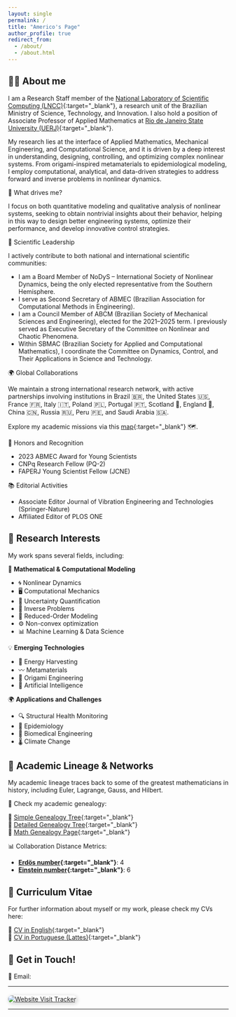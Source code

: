 ```yaml
---
layout: single
permalink: /
title: "Americo's Page"
author_profile: true
redirect_from: 
  - /about/
  - /about.html
---
```



## 🙋‍♂️ About me

I am a Research Staff member of the [National Laboratory of Scientific Computing (LNCC)](https://www.lncc.br){:target="_blank"}, a research unit of the Brazilian Ministry of Science, Technology, and Innovation. I also hold a position of Associate Professor of Applied Mathematics at [Rio de Janeiro State University (UERJ)](https://www.uerj.br){:target="_blank"}.

My research lies at the interface of Applied Mathematics, Mechanical Engineering, and Computational Science, and it is driven by a deep interest in understanding, designing, controlling, and optimizing complex nonlinear systems. From origami-inspired metamaterials to epidemiological modeling, I employ computational, analytical, and data-driven strategies to address forward and inverse problems in nonlinear dynamics.

📌 What drives me?

I focus on both quantitative modeling and qualitative analysis of nonlinear systems, seeking to obtain nontrivial insights about their behavior, helping in this way to design better engineering systems, optimize their performance, and develop innovative control strategies.

🔗 Scientific Leadership

I actively contribute to both national and international scientific communities:
- I am a Board Member of NoDyS – International Society of Nonlinear Dynamics, being the only elected representative from the Southern Hemisphere.
- I serve as Second Secretary of ABMEC (Brazilian Association for Computational Methods in Engineering).
- I am a Council Member of ABCM (Brazilian Society of Mechanical Sciences and Engineering), elected for the 2021–2025 term. I previously served as Executive Secretary of the Committee on Nonlinear and Chaotic Phenomena.
- Within SBMAC (Brazilian Society for Applied and Computational Mathematics), I coordinate the Committee on Dynamics, Control, and Their Applications in Science and Technology.

🌍 Global Collaborations

We maintain a strong international research network, with active partnerships involving institutions in Brazil 🇧🇷, the United States 🇺🇸, France 🇫🇷, Italy 🇮🇹, Poland 🇵🇱, Portugal 🇵🇹, Scotland 🏴󠁧󠁢󠁳󠁣󠁴󠁿, England 🏴󠁧󠁢󠁥󠁮󠁧󠁿, China 🇨🇳, Russia 🇷🇺, Peru 🇵🇪, and Saudi Arabia 🇸🇦.

Explore my academic missions via this [map](https://www.google.com/maps/d/u/0/edit?mid=1FNzydcMk6KBmC95wmewKa-9ovvz8WjUx&usp=sharing){:target="_blank"} 🗺️. 

🏅 Honors and Recognition
- 2023 ABMEC Award for Young Scientists
- CNPq Research Fellow (PQ-2)
- FAPERJ Young Scientist Fellow (JCNE)

📚 Editorial Activities
- Associate Editor Journal of Vibration Engineering and Technologies (Springer-Nature)
- Affiliated Editor of PLOS ONE

## 🔬 Research Interests
My work spans several fields, including:

📢 **Mathematical & Computational Modeling**
- 🌀 Nonlinear Dynamics
- 🖥️ Computational Mechanics
- 🎲 Uncertainty Quantification
- 🔄 Inverse Problems
- 🎯 Reduced-Order Modeling
- ⚙️ Non-convex optimization
- 📊 Machine Learning & Data Science

💡 **Emerging Technologies**
- 🔋 Energy Harvesting
- 〰️ Metamaterials
- 🦢 Origami Engineering
- 🤖 Artificial Intelligence

🌍 **Applications and Challenges**
- 🔍 Structural Health Monitoring
- 🦠 Epidemiology
- 🏥 Biomedical Engineering
- 🌡️ Climate Change

## 📜 Academic Lineage & Networks

My academic lineage traces back to some of the greatest mathematicians in history, including Euler, Lagrange, Gauss, and Hilbert.

🔗 Check my academic genealogy:

📌 [Simple Genealogy Tree](MathGenDSc_short.png){:target="_blank"} <br> 
📌 [Detailed Genealogy Tree](MathGenDSc_long.pdf){:target="_blank"} <br> 
📌 [Math Genealogy Page](https://www.mathgenealogy.org/id.php?id=190869){:target="_blank"}

📊 Collaboration Distance Metrics:
- **[Erdös number](http://en.wikipedia.org/wiki/Erd%C5%91s_number){:target="_blank"}**: 4  
- **[Einstein number](https://en.wikipedia.org/wiki/Albert_Einstein){:target="_blank"}**: 6  

## 📄 Curriculum Vitae
For further information about myself or my work, please check my CVs here:

📝 [CV in English](https://drive.google.com/file/d/1ygEfRCeiwdAXOe2f2re023aFvwbyHuUE/view?usp=sharing){:target="_blank"} <br> 
📝 [CV in Portuguese (Lattes)](http://lattes.cnpq.br/5659403706694491){:target="_blank"}  


## 🚀 Get in Touch!
📧 Email: <span id="email"></span>
<script>
  document.getElementById("email").innerHTML = 
    '<a href="mailto:' + 'americo' + '@' + 'lncc' + '.' + 'br">' + 'americo' + '@' + 'lncc' + '.' + 'br' + '</a>';
</script>

---
<div style="text-align: left; margin-top: 20px;">
    <a href="https://clustrmaps.com/site/180pt" target="_blank" title="Visit tracker" rel="nofollow">
        <img src="https://clustrmaps.com/map_v2.png?cl=cbe090&amp;w=a&amp;d=HRTH8C49cgDrRoftM8LbwG0ArldkrPcAhc0ZPlbgsQI&amp;co=2d78ad&amp;ct=ffffff&amp;t=tt" 
        alt="Website Visit Tracker" style="border-radius: 8px; box-shadow: 2px 2px 10px rgba(0,0,0,0.2);">
    </a>
</div>

---
